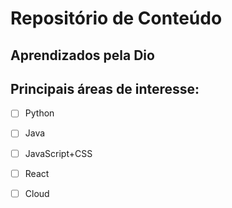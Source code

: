 # Repositório de Conteúdo
## Aprendizados pela Dio

## Principais áreas de interesse:

- [ ] Python
- [ ] Java
- [ ] JavaScript+CSS
- [ ] React
- [ ] Cloud 

